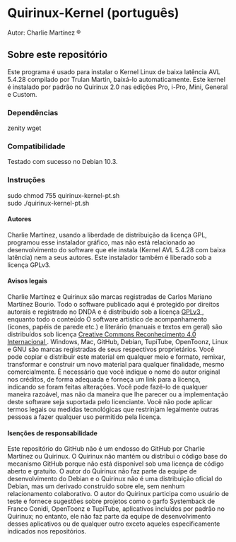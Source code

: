 # Quirinux-Kernel (português)
Autor: Charlie Martínez ®
## Sobre este repositório
Este programa é usado para instalar o Kernel Linux de baixa latência AVL 5.4.28 compilado por Trulan Martin, baixá-lo automaticamente. Este kernel é instalado por padrão no Quirinux 2.0 nas edições Pro, i-Pro, Mini, General e Custom.
### Dependências
zenity
wget
### Compatibilidade
Testado com sucesso no Debian 10.3.
### Instruções
sudo chmod 755 quirinux-kernel-pt.sh </br>
sudo ./quirinux-kernel-pt.sh
#### Autores
Charlie Martínez, usando a liberdade de distribuição da licença GPL, programou esse instalador gráfico, mas não está relacionado ao desenvolvimento do software que ele instala (Kernel AVL 5.4.28 com baixa latência) nem a seus autores. Este instalador também é liberado sob a licença GPLv3.
#### Avisos legais
Charlie Martínez e Quirinux são marcas registradas de Carlos Mariano Martínez Bourio. Todo o software publicado aqui é protegido por direitos autorais e registrado no DNDA e é distribuído sob a licença <a href="https://lslspanish.github.io/translation_GPLv3_to_spanish/"> GPLv3 </a>, enquanto todo o conteúdo O software artístico de acompanhamento (ícones, papéis de parede etc.) e literário (manuais e textos em geral) são distribuídos sob licença <a href="https://creativecommons.org/licenses/by/4.0/deed.es"> Creative Commons Reconhecimento 4.0 Internacional </a>. Windows, Mac, GitHub, Debian, TupiTube, OpenToonz, Linux e GNU são marcas registradas de seus respectivos proprietários. 
Você pode copiar e distribuir este material em qualquer meio e formato, remixar, transformar e construir um novo material para qualquer finalidade, mesmo comercialmente. É necessário que você indique o nome do autor original nos créditos, de forma adequada e forneça um link para a licença, indicando se foram feitas alterações. Você pode fazê-lo de qualquer maneira razoável, mas não da maneira que lhe parecer ou a implementação deste software seja suportada pelo licenciante. Você não pode aplicar termos legais ou medidas tecnológicas que restrinjam legalmente outras pessoas a fazer qualquer uso permitido pela licença.
#### Isenções de responsabilidade
Este repositório do GitHub não é um endosso do GitHub por Charlie Martínez ou Quirinux. O Quirinux não mantém ou distribui o código base do mecanismo GitHub porque não está disponível sob uma licença de código aberto e gratuito.
O autor do Quirinux não faz parte da equipe de desenvolvimento do Debian e o Quirinux não é uma distribuição oficial do Debian, mas um derivado construído sobre ele, sem nenhum relacionamento colaborativo.
O autor do Quirinux participa como usuário de teste e fornece sugestões sobre projetos como o garfo Systemback de Franco Conidi, OpenToonz e TupiTube, aplicativos incluídos por padrão no Quirinux; no entanto, ele não faz parte da equipe de desenvolvimento desses aplicativos ou de qualquer outro exceto aqueles especificamente indicados nos repositórios.
